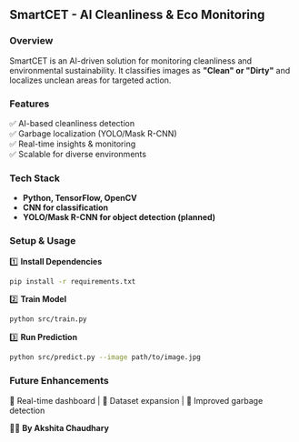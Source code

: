 ## **SmartCET - AI Cleanliness & Eco Monitoring**  

### **Overview**  
SmartCET is an AI-driven solution for monitoring cleanliness and environmental sustainability. It classifies images as **"Clean" or "Dirty"** and localizes unclean areas for targeted action.  

### **Features**  
✅ AI-based cleanliness detection  
✅ Garbage localization (YOLO/Mask R-CNN)  
✅ Real-time insights & monitoring  
✅ Scalable for diverse environments  

### **Tech Stack**  
- **Python, TensorFlow, OpenCV**  
- **CNN for classification**  
- **YOLO/Mask R-CNN for object detection (planned)**  

### **Setup & Usage**  
1️⃣ **Install Dependencies**  
```bash
pip install -r requirements.txt
```
2️⃣ **Train Model**  
```bash
python src/train.py
```
3️⃣ **Run Prediction**  
```bash
python src/predict.py --image path/to/image.jpg
```

### **Future Enhancements**  
🚀 Real-time dashboard | 🚀 Dataset expansion | 🚀 Improved garbage detection  

👩‍💻 **By Akshita Chaudhary**

